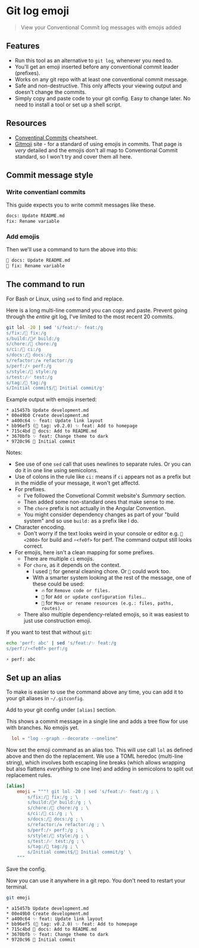 # Git log emoji
> View your Conventional Commit log messages with emojis added


## Features

- Run this tool as an alternative to `git log`, whenever you need to.
- You'll get an emoji inserted before any conventional commit leader (prefixes).
- Works on any git repo with at least one conventional commit message.
- Safe and non-destructive. This only affects your viewing output and doesn't change the commits.
- Simply copy and paste code to your git config. Easy to change later. No need to install a tool or set up a shell script.


## Resources

- [Conventinal Commits](https://michaelcurrin.github.io/dev-cheatsheets/cheatsheets/other/conventional-commits.html) cheatsheet.
- [Gitmoji](https://gitmoji.dev/) site - for a standard of using emojis in commits. That page is _very_ detailed and the emojis don't all map to Conventional Commit standard, so I won't try and cover them all here.


## Commit message style

### Write conventianl commits

This guide expects you to write commit messages like these.

```sh
docs: Update README.md
fix: Rename variable
```

### Add emojis

Then we'll use a command to turn the above into this:

```sh
📝 docs: Update README.md
🐛 fix: Rename variable
```


## The command to run

For Bash or Linux, using `sed` to find and replace.

Here is a long multi-line command you can copy and paste. Prevent going through the _entire_ git log, I've limited to the most recent 20 commits.

```sh
git lol -20 | sed 's/feat:/✨ feat:/g
s/fix:/🐛 fix:/g
s/build:/👷‍♂️ build:/g
s/chore:/🧽 chore:/g
s/ci:/🔧 ci:/g
s/docs:/📝 docs:/g
s/refactor:/♻️ refactor:/g
s/perf:/⚡️ perf:/g
s/style:/🎨 style:/g
s/test:/✅ test:/g
s/tag:/🔖 tag:/g
s/Initial commit$/🎉 Initial commit/g'
```

Example output with emojis inserted:

```
* a15457b Update development.md
* 00e49b0 Create development.md
* a400c64 ✨ feat: Update link layout
* bb96ef5 (🔖 tag: v0.2.0) ✨ feat: Add to homepage
* 715c4bd 📝 docs: Add to README.md
* 3670bfb ✨ feat: Change theme to dark
* 9720c96 🎉 Initial commit
```

Notes:

- See use of one `sed` call that uses newlines to separate rules. Or you can do it in one line using semicolons.
- Use of colons in the rule like `ci:` means if `ci` appears not as a prefix but in the middle of your message, it won't get affectd.
- For prefixes.
    - I've followed the Convetional Commit website's _Summary_ section.
    - Then added some non-standard ones that make sense to me.
    - The `chore` prefix is not actually in the Angular Convention. 
    - You might consider dependency changes as part of your "build system" and so use `build:` as a prefix like I do.
- Character encoding.
    - Don't worry if the text looks weird in your console or editor e.g. `👷<200d>` for build and `⚡<fe0f>` for perf. The command output still looks correct.
- For emojis, here isn't a clean mapping for some prefixes.
    - There are multiple `ci` emojis.
    - For `chore`, as it depends on the context. 
        - I used `🧽` for general cleaning chore. Or `🧹` could work too. 
        - With a smarter system looking at the rest of the message, one of these could be used:
            - `🔥` for `Remove code or files.` 
            -  `🔧` for `Add or update configuration files.`.
            -  `🚚` for `Move or rename resources (e.g.: files, paths, routes).`
    - There also multiple dependency-related emojis, so it was easiest to just use construction emoji.

<!-- TODO turn this into a non-code mapping cheatsheet -->

<!-- TODO add support for one-word commits like "style" or "docs" -->

<!-- TODO add support for Update x -->

<!-- TODO add support for recognized extension - need grouping to add it back and that gets messy or not possible in sed . e.g. Update ...yml - or use Auto Commit -->

<!-- TODO :emoji: sub for emoji -->

If you want to test that without `git`:

```sh
echo 'perf: abc' | sed 's/feat:/✨ feat:/g
s/perf:/⚡<fe0f> perf:/g
```
```
⚡️ perf: abc
```


## Set up an alias

To make is easier to use the command above any time, you can add it to your git aliases in `~/.gitconfig`.

Add to your git config under `[alias]` section.

This shows a commit message in a single line and adds a tree flow for use with branches. No emojis yet.

```toml
  lol = "log --graph --decorate --oneline"
```

Now set the emoji command as an alias too. This will use call `lol` as defined above and then do the replacement. We use a TOML heredoc (multi-line string), which involves both escaping line breaks (which allows wrapping but also flattens _everything_ to one line) and adding in semicolons to split out replacement rules.

```toml
[alias]
    emoji = """! git lol -20 | sed 's/feat:/✨ feat:/g ; \
		s/fix:/🐛 fix:/g ; \
		s/build:/👷‍♂️ build:/g ; \
		s/chore:/🧽 chore:/g ; \
		s/ci:/🔧 ci:/g ; \
		s/docs:/📝 docs:/g ; \
		s/refactor:/♻️ refactor:/g ; \
		s/perf:/⚡️ perf:/g ; \
		s/style:/🎨 style:/g ; \
		s/test:/✅ test:/g ; \
		s/tag:/🔖 tag:/g ; \
		s/Initial commit$/🎉 Initial commit/g' \
	"""
```

Save the config.

Now you can use it anywhere in a git repo. You don't need to restart your terminal.

```sh
git emoji
```
```
* a15457b Update development.md
* 00e49b0 Create development.md
* a400c64 ✨ feat: Update link layout
* bb96ef5 (🔖 tag: v0.2.0) ✨ feat: Add to homepage
* 715c4bd 📝 docs: Add to README.md
* 3670bfb ✨ feat: Change theme to dark
* 9720c96 🎉 Initial commit
```
